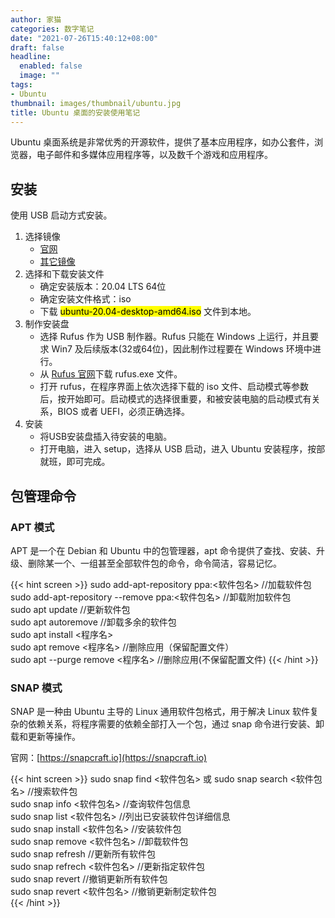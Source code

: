 ```yaml
---
author: 家猫
categories: 数字笔记
date: "2021-07-26T15:40:12+08:00"
draft: false
headline:
  enabled: false
  image: ""
tags:
- Ubuntu
thumbnail: images/thumbnail/ubuntu.jpg
title: Ubuntu 桌面的安装使用笔记
---
```


Ubuntu 桌面系统是非常优秀的开源软件，提供了基本应用程序，如办公套件，浏览器，电子邮件和多媒体应用程序等，以及数千个游戏和应用程序。

<!--more-->

## 安装

使用 USB 启动方式安装。
1. 选择镜像
   - [官网](https://cn.ubuntu.com/download/desktop)
   - [其它镜像](https://launchpad.net/ubuntu/+cdmirrors)
2. 选择和下载安装文件
   - 确定安装版本：20.04 LTS 64位
   - 确定安装文件格式：iso
   - 下载 <mark>ubuntu-20.04-desktop-amd64.iso</mark> 文件到本地。
3. 制作安装盘
   - 选择 Rufus 作为 USB 制作器。Rufus 只能在 Windows 上运行，并且要求 Win7 及后续版本(32或64位)，因此制作过程要在 Windows 环境中进行。
   - 从 [Rufus 官网](https://rufus.ie)下载 rufus.exe 文件。
   - 打开 rufus，在程序界面上依次选择下载的 iso 文件、启动模式等参数后，按开始即可。启动模式的选择很重要，和被安装电脑的启动模式有关系，BIOS 或者 UEFI，必须正确选择。
4. 安装
   - 将USB安装盘插入待安装的电脑。
   - 打开电脑，进入 setup，选择从 USB 启动，进入 Ubuntu 安装程序，按部就班，即可完成。

## 包管理命令

### APT 模式

APT 是一个在 Debian 和 Ubuntu 中的包管理器，apt 命令提供了查找、安装、升级、删除某一个、一组甚至全部软件包的命令，命令简洁，容易记忆。

{{< hint screen >}}
sudo add-apt-repository ppa:<软件包名> //加载软件包 </br>
sudo add-apt-repository --remove ppa:<软件包名> //卸载附加软件包</br>
sudo apt update //更新软件包</br>
sudo apt autoremove //卸载多余的软件包</br>
sudo apt install <程序名></br>
sudo apt remove <程序名> //删除应用（保留配置文件）</br>
sudo apt --purge remove <程序名> //删除应用(不保留配置文件)
{{< /hint >}}

### SNAP 模式

SNAP 是一种由 Ubuntu 主导的 Linux 通用软件包格式，用于解决 Linux 软件复杂的依赖关系，将程序需要的依赖全部打入一个包，通过 snap 命令进行安装、卸载和更新等操作。

官网：[https://snapcraft.io](https://snapcraft.io)

{{< hint screen >}}
sudo snap find <软件包名> 或 sudo snap search <软件包名> //搜索软件包</br>
sudo snap info <软件包名> //查询软件包信息</br>
sudo snap list <软件包名> //列出已安装软件包详细信息</br>
sudo snap install <软件包名> //安装软件包</br>
sudo snap remove <软件包名> //卸载软件包</br>
sudo snap refresh //更新所有软件包</br>
sudo snap refrech <软件包名> //更新指定软件包</br>
sudo snap revert //撤销更新所有软件包</br>
sudo snap revert <软件包名> //撤销更新制定软件包</br>
{{< /hint >}}
